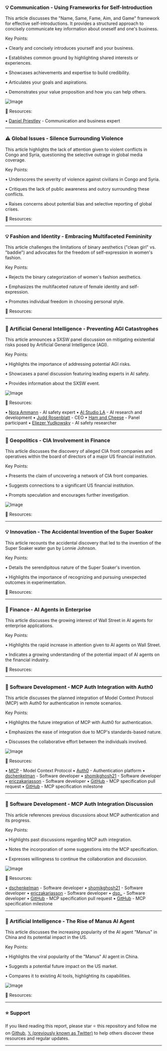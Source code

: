 ### 💡 Communication -  Using Frameworks for Self-Introduction

This article discusses the "Name, Same, Fame, Aim, and Game" framework for effective self-introductions.  It provides a structured approach to concisely communicate key information about oneself and one's business.


Key Points:

•  Clearly and concisely introduces yourself and your business.


•  Establishes common ground by highlighting shared interests or experiences.


•  Showcases achievements and expertise to build credibility.


•  Articulates your goals and aspirations.



•  Demonstrates your value proposition and how you can help others.



![Image](https://pbs.twimg.com/media/GlgN_0wWgAAX4Eb.jpg)

🔗 Resources:

• [Daniel Priestley](https://x.com/DanielPriestley) - Communication and business expert


---
### ⚠️ Global Issues -  Silence Surrounding Violence

This article highlights the lack of attention given to violent conflicts in Congo and Syria, questioning the selective outrage in global media coverage.


Key Points:

• Underscores the severity of violence against civilians in Congo and Syria.


•  Critiques the lack of public awareness and outcry surrounding these conflicts.



•  Raises concerns about potential bias and selective reporting of global crises.


🔗 Resources:


---
### 💡 Fashion and Identity -  Embracing Multifaceted Femininity

This article challenges the limitations of binary aesthetics ("clean girl" vs. "baddie") and advocates for the freedom of self-expression in women's fashion.


Key Points:

•  Rejects the binary categorization of women's fashion aesthetics.


•  Emphasizes the multifaceted nature of female identity and self-expression.


•  Promotes individual freedom in choosing personal style.


🔗 Resources:

---
### 🤖 Artificial General Intelligence - Preventing AGI Catastrophes

This article announces a SXSW panel discussion on mitigating existential risks posed by Artificial General Intelligence (AGI).


Key Points:

•  Highlights the importance of addressing potential AGI risks.



•  Showcases a panel discussion featuring leading experts in AI safety.



•  Provides information about the SXSW event.


![Image](https://pbs.twimg.com/media/Gle08fqXcAAAbHF?format=jpg&name=900x900)

🔗 Resources:

• [Nora Ammann](https://x.com/AmmannNora) - AI safety expert
• [AI Studio LA](https://x.com/AEStudioLA) - AI research and development
• [Judd Rosenblatt](https://x.com/juddrosenblatt) - CEO
• [Ham and Cheese](https://x.com/hamandcheese) - Panel participant
• [Eliezer Yudkowsky](https://x.com/ESYudkowsky) - AI safety researcher

---
### 🤖 Geopolitics -  CIA Involvement in Finance

This article discusses the discovery of alleged CIA front companies and operatives within the board of directors of a major US financial institution.


Key Points:

•  Presents the claim of uncovering a network of CIA front companies.


•  Suggests connections to a significant US financial institution.


•  Prompts speculation and encourages further investigation.


![Image](https://pbs.twimg.com/ext_tw_video_thumb/1898206938933932032/pu/img/YPYYkoWpIL8F6E-a.jpg)

🔗 Resources:

---
### 💡 Innovation -  The Accidental Invention of the Super Soaker

This article recounts the accidental discovery that led to the invention of the Super Soaker water gun by Lonnie Johnson.



Key Points:

•  Details the serendipitous nature of the Super Soaker's invention.



•  Highlights the importance of recognizing and pursuing unexpected outcomes in experimentation.


🔗 Resources:


---
### 🚀 Finance -  AI Agents in Enterprise

This article discusses the growing interest of Wall Street in AI agents for enterprise applications.


Key Points:

•  Highlights the rapid increase in attention given to AI agents on Wall Street.


•  Indicates a growing understanding of the potential impact of AI agents on the financial industry.


🔗 Resources:

---
### 🤖 Software Development - MCP Auth Integration with Auth0

This article discusses the planned integration of Model Context Protocol (MCP) with Auth0 for authentication in remote scenarios.


Key Points:

•  Highlights the future integration of MCP with Auth0 for authentication.


•  Emphasizes the ease of integration due to MCP's standards-based nature.


•  Discusses the collaborative effort between the individuals involved.


![Image](https://pbs.twimg.com/tweet_video_thumb/GhviBmoWYAAYZOa.jpg)

🔗 Resources:

• [MCP](http://mcp.run) - Model Context Protocol
• [Auth0](https://auth0.com/) - Authentication platform
• [dschenkelman](https://x.com/dschenkelman) - Software developer
• [shomikghosh21](https://x.com/shomikghosh21) - Software developer
• [ericzakariasson](https://x.com/ericzakariasson) - Software developer
• [GitHub](https://github.com/modelcontextprotocol/specification/pull/133) - MCP specification pull request
• [GitHub](https://github.com/modelcontextprotocol/specification/milestone/1?closed=1) - MCP specification milestone


---
### 🤖 Software Development - MCP Auth Integration Discussion

This article references previous discussions about MCP authentication and its progress.


Key Points:

•  Highlights past discussions regarding MCP auth integration.


•  Notes the incorporation of some suggestions into the MCP specification.



•  Expresses willingness to continue the collaboration and discussion.


![Image](https://pbs.twimg.com/tweet_video_thumb/GhviBmoWYAAYZOa.jpg)

🔗 Resources:

• [dschenkelman](https://x.com/dschenkelman) - Software developer
• [shomikghosh21](https://x.com/shomikghosh21) - Software developer
• [ericzakariasson](https://x.com/ericzakariasson) - Software developer
• [dsp_](https://x.com/dsp_) - Software developer
• [GitHub](https://github.com/modelcontextprotocol/specification/pull/133) - MCP specification pull request
• [GitHub](https://github.com/modelcontextprotocol/specification/milestone/1?closed=1) - MCP specification milestone


---
### 🤖 Artificial Intelligence -  The Rise of Manus AI Agent

This article discusses the increasing popularity of the AI agent "Manus" in China and its potential impact in the US.


Key Points:

•  Highlights the viral popularity of the "Manus" AI agent in China.


•  Suggests a potential future impact on the US market.


•  Compares it to existing AI tools, highlighting its capabilities.


![Image](https://pbs.twimg.com/ext_tw_video_thumb/1898092898823913472/pu/img/Bye4GgJp-pDc5r--.jpg)

🔗 Resources:


---

### ⭐️ Support

If you liked reading this report, please star ⭐️ this repository and follow me on [Github](https://github.com/Drix10), [𝕏 (previously known as Twitter)](https://x.com/DRIX_10_) to help others discover these resources and regular updates.

---